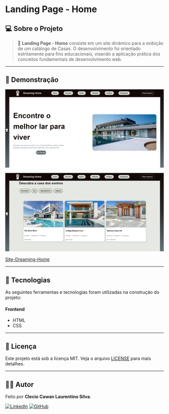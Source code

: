# Landing Page - Home

## 💻 Sobre o Projeto

> 🚀 **Landing Page - Home** consiste em um site dinâmico para a exibição de um catálogo de Casas. O desenvolvimento foi orientado estritamente para fins educacionais, visando a aplicação prática dos conceitos fundamentais de desenvolvimento web.

---


## 📸 Demonstração

<p align="center">
  <img src="assets/img/screen1.png" alt="Demonstração do Projeto" width="700"/>
</p>
<p align="center">
  <img src="assets/img/screen2.png" alt="Demonstração do Projeto" width="700"/>
</p>

[Site-Dreaming-Home](https://landing-page-homes.vercel.app/)

---

## 🚀 Tecnologias

As seguintes ferramentas e tecnologias foram utilizadas na construção do projeto:

#### **Frontend**
- HTML
- CSS


---

## 📝 Licença

Este projeto está sob a licença MIT. Veja o arquivo [LICENSE](LICENSE) para mais detalhes.

---

## 👨‍💻 Autor

Feito por **Clecio Cawan Laurentino Silva**.

[![LinkedIn](https://img.shields.io/badge/LinkedIn-0077B5?style=for-the-badge&logo=linkedin&logoColor=white)](www.linkedin.com/in/clecio-cawan-3b5a5625b)
[![GitHub](https://img.shields.io/badge/GitHub-181717?style=for-the-badge&logo=github&logoColor=white)](https://github.com/ClecioCawan)